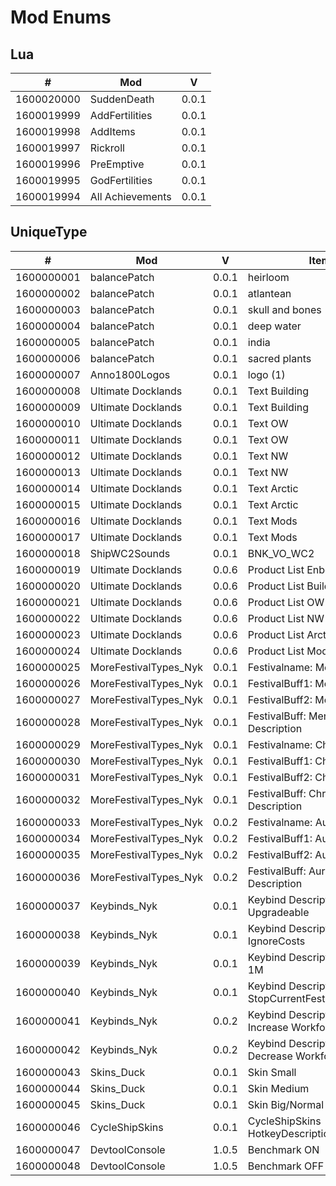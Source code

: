 # Mod Enums

## Lua

\# | Mod | V
--- | --- | ---
1600020000 | SuddenDeath | 0.0.1
1600019999 | AddFertilities | 0.0.1
1600019998 | AddItems | 0.0.1
1600019997 | Rickroll | 0.0.1
1600019996 | PreEmptive | 0.0.1
1600019995 | GodFertilities | 0.0.1
1600019994 | All Achievements | 0.0.1

## UniqueType

\# | Mod | V | Item
--- | --- | --- | --- 
1600000001 | balancePatch | 0.0.1 | heirloom
1600000002 | balancePatch | 0.0.1 | atlantean
1600000003 | balancePatch | 0.0.1 | skull and bones
1600000004 | balancePatch | 0.0.1 | deep water
1600000005 | balancePatch | 0.0.1 | india
1600000006 | balancePatch | 0.0.1 | sacred plants
1600000007 | Anno1800Logos | 0.0.1 | logo (1)
1600000008 | Ultimate Docklands | 0.0.1 | Text Building
1600000009 | Ultimate Docklands | 0.0.1 | Text Building
1600000010 | Ultimate Docklands | 0.0.1 | Text OW
1600000011 | Ultimate Docklands | 0.0.1 | Text OW
1600000012 | Ultimate Docklands | 0.0.1 | Text NW
1600000013 | Ultimate Docklands | 0.0.1 | Text NW
1600000014 | Ultimate Docklands | 0.0.1 | Text Arctic
1600000015 | Ultimate Docklands | 0.0.1 | Text Arctic
1600000016 | Ultimate Docklands | 0.0.1 | Text Mods
1600000017 | Ultimate Docklands | 0.0.1 | Text Mods
1600000018 | ShipWC2Sounds | 0.0.1 | BNK_VO_WC2
1600000019 | Ultimate Docklands | 0.0.6 | Product List Enbe S.A.
1600000020 | Ultimate Docklands | 0.0.6 | Product List Building
1600000021 | Ultimate Docklands | 0.0.6 | Product List OW
1600000022 | Ultimate Docklands | 0.0.6 | Product List NW
1600000023 | Ultimate Docklands | 0.0.6 | Product List Arctic
1600000024 | Ultimate Docklands | 0.0.6 | Product List Modding
1600000025 | MoreFestivalTypes_Nyk | 0.0.1 | Festivalname: Mens Health
1600000026 | MoreFestivalTypes_Nyk | 0.0.1 | FestivalBuff1: Mens Health
1600000027 | MoreFestivalTypes_Nyk | 0.0.1 | FestivalBuff2: Mens Health
1600000028 | MoreFestivalTypes_Nyk | 0.0.1 | FestivalBuff: Mens Health - Description
1600000029 | MoreFestivalTypes_Nyk | 0.0.1 | Festivalname: Christmas Day
1600000030 | MoreFestivalTypes_Nyk | 0.0.1 | FestivalBuff1: Christmas Day
1600000031 | MoreFestivalTypes_Nyk | 0.0.1 | FestivalBuff2: Christmas Day
1600000032 | MoreFestivalTypes_Nyk | 0.0.1 | FestivalBuff: Christmas Day - Description
1600000033 | MoreFestivalTypes_Nyk | 0.0.2 | Festivalname: Aurora Borealis
1600000034 | MoreFestivalTypes_Nyk | 0.0.2 | FestivalBuff1: Aurora Borealis
1600000035 | MoreFestivalTypes_Nyk | 0.0.2 | FestivalBuff2: Aurora Borealis
1600000036 | MoreFestivalTypes_Nyk | 0.0.2 | FestivalBuff: Aurora Borealis - Description
1600000037 | Keybinds_Nyk | 0.0.1 | Keybind Description - Toggle Upgradeable
1600000038 | Keybinds_Nyk | 0.0.1 | Keybind Description - Toggle IgnoreCosts
1600000039 | Keybinds_Nyk | 0.0.1 | Keybind Description - Add 1M
1600000040 | Keybinds_Nyk | 0.0.1 | Keybind Description - StopCurrentFestival+StartNew
1600000041 | Keybinds_Nyk | 0.0.2 | Keybind Description - Increase Workforce
1600000042 | Keybinds_Nyk | 0.0.2 | Keybind Description - Decrease Workforce
1600000043 | Skins_Duck | 0.0.1 | Skin Small
1600000044 | Skins_Duck | 0.0.1 | Skin Medium
1600000045 | Skins_Duck | 0.0.1 | Skin Big/Normal
1600000046 | CycleShipSkins | 0.0.1 | CycleShipSkins HotkeyDescription
1600000047 | DevtoolConsole | 1.0.5 | Benchmark ON
1600000048 | DevtoolConsole | 1.0.5 | Benchmark OFF